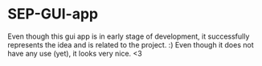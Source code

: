 # SEP-GUI-app
Even though this gui app is in early stage of development, it successfully represents the idea and is related to the project. :) 
Even though it does not have any use (yet), it looks very nice. <3 
